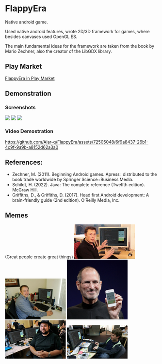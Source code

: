 # FlappyEra

Native android game. 

Used native android features, wrote 2D/3D framework for games, where besides canvases used OpenGL ES. 

The main fundamental ideas for the framework are taken from the book by Mario Zechner, also the creator of the LibGDX library.

## Play Market
[FlappyEra in Play Market](https://play.google.com/store/apps/details?id=com.retro.androidgames.flappybird)


## Demonstration
### Screenshots
<img src="https://github.com/Alar-q/FlappyEra/assets/72505048/82c48772-9be8-45e7-978f-97bcccb1c553" width="200">
<img src="https://github.com/Alar-q/FlappyEra/assets/72505048/084d8b48-7f36-48a0-b181-c30c305c58f2" width="200">
<img src="https://github.com/Alar-q/FlappyEra/assets/72505048/c805e97a-8642-4c22-be80-ab61f7ac98f0" width="200">


### Video Demostration
https://github.com/Alar-q/FlappyEra/assets/72505048/6f9a8437-26b1-4c9f-9a9b-a8152d62a3a0


## References:
- Zechner, M. (2011). Beginning Android games. Apress : distributed to the book trade worldwide by Springer Science+Business Media.
- Schildt, H. (2022). Java: The complete reference (Twelfth edition). McGraw Hill.
- Griffiths, D., & Griffiths, D. (2017). Head first Android development: A brain-friendly guide (2nd edition). O’Reilly Media, Inc.


## Memes
(Great people create great things)
<img src="https://github.com/Alar-q/FlappyEra/blob/master/assets/elon_1.jpg" width="200">
<img src="https://github.com/Alar-q/FlappyEra/blob/master/assets/elon_2.jpg" width="200">
<img src="https://github.com/Alar-q/FlappyEra/blob/master/assets/steve.jpg" width="200">
<img src="https://github.com/Alar-q/FlappyEra/blob/master/assets/notch.jpg" width="200">
<img src="https://github.com/Alar-q/FlappyEra/blob/master/assets/zuckerberg.jpg" width="200">
